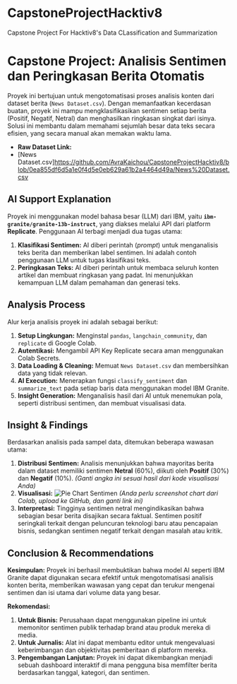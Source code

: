 # CapstoneProjectHacktiv8
Capstone Project For Hacktiv8's Data CLassification and Summarization

# Capstone Project: Analisis Sentimen dan Peringkasan Berita Otomatis

Proyek ini bertujuan untuk mengotomatisasi proses analisis konten dari dataset berita (`News Dataset.csv`). Dengan memanfaatkan kecerdasan buatan, proyek ini mampu mengklasifikasikan sentimen setiap berita (Positif, Negatif, Netral) dan menghasilkan ringkasan singkat dari isinya. Solusi ini membantu dalam memahami sejumlah besar data teks secara efisien, yang secara manual akan memakan waktu lama.

* **Raw Dataset Link:**
* [News Dataset.csv]https://github.com/AvraKaichou/CapstoneProjectHacktiv8/blob/0ea855df6d5a1e0f4d5e0eb629a61b2a4464d49a/News%20Dataset.csv

## AI Support Explanation

Proyek ini menggunakan model bahasa besar (LLM) dari IBM, yaitu **`ibm-granite/granite-13b-instruct`**, yang diakses melalui API dari platform **Replicate**. Penggunaan AI terbagi menjadi dua tugas utama:

1.  **Klasifikasi Sentimen:** AI diberi perintah (*prompt*) untuk menganalisis teks berita dan memberikan label sentimen. Ini adalah contoh penggunaan LLM untuk tugas klasifikasi teks.
2.  **Peringkasan Teks:** AI diberi perintah untuk membaca seluruh konten artikel dan membuat ringkasan yang padat. Ini menunjukkan kemampuan LLM dalam pemahaman dan generasi teks.

## Analysis Process

Alur kerja analisis proyek ini adalah sebagai berikut:
1.  **Setup Lingkungan:** Menginstal `pandas`, `langchain_community`, dan `replicate` di Google Colab.
2.  **Autentikasi:** Mengambil API Key Replicate secara aman menggunakan Colab Secrets.
3.  **Data Loading & Cleaning:** Memuat `News Dataset.csv` dan membersihkan data yang tidak relevan.
4.  **AI Execution:** Menerapkan fungsi `classify_sentiment` dan `summarize_text` pada setiap baris data menggunakan model IBM Granite.
5.  **Insight Generation:** Menganalisis hasil dari AI untuk menemukan pola, seperti distribusi sentimen, dan membuat visualisasi data.

## Insight & Findings

Berdasarkan analisis pada sampel data, ditemukan beberapa wawasan utama:

1.  **Distribusi Sentimen:** Analisis menunjukkan bahwa mayoritas berita dalam dataset memiliki sentimen **Netral** (60%), diikuti oleh **Positif** (30%) dan **Negatif** (10%). *(Ganti angka ini sesuai hasil dari kode visualisasi Anda)*
2.  **Visualisasi:**
    ![Pie Chart Sentimen](NAMA_FILE_GAMBAR_CHART.png) *(Anda perlu screenshot chart dari Colab, upload ke GitHub, dan ganti link ini)*
3.  **Interpretasi:** Tingginya sentimen netral mengindikasikan bahwa sebagian besar berita disajikan secara faktual. Sentimen positif seringkali terkait dengan peluncuran teknologi baru atau pencapaian bisnis, sedangkan sentimen negatif terkait dengan masalah atau kritik.

## Conclusion & Recommendations

**Kesimpulan:**
Proyek ini berhasil membuktikan bahwa model AI seperti IBM Granite dapat digunakan secara efektif untuk mengotomatisasi analisis konten berita, memberikan wawasan yang cepat dan terukur mengenai sentimen dan isi utama dari volume data yang besar.

**Rekomendasi:**
1.  **Untuk Bisnis:** Perusahaan dapat menggunakan pipeline ini untuk memonitor sentimen publik terhadap brand atau produk mereka di media.
2.  **Untuk Jurnalis:** Alat ini dapat membantu editor untuk mengevaluasi keberimbangan dan objektivitas pemberitaan di platform mereka.
3.  **Pengembangan Lanjutan:** Proyek ini dapat dikembangkan menjadi sebuah dashboard interaktif di mana pengguna bisa memfilter berita berdasarkan tanggal, kategori, dan sentimen.
